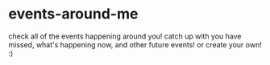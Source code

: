 # events-around-me
check all of the events happening around you! catch up with you have missed, what's happening now, and other future events! or create your own! :) 
